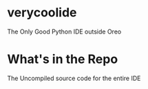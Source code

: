 # verycoolide
 The Only Good Python IDE outside Oreo

# What's in the Repo
 The Uncompiled source code for the entire IDE

